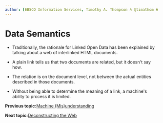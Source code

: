 ```yaml
---
author: [EBSCO Information Services, Timothy A. Thompson ⍝ @timathom ⍝ @timathom@indieweb.social]
---
```


# Data Semantics

-   Traditionally, the rationale for Linked Open Data has been explained by talking about a web of interlinked HTML documents.

-   A plain link tells us that two documents are related, but it doesn't say how.

-   The relation is on the document level, not between the actual entities described in those documents.

-   Without being able to determine the meaning of a link, a machine's ability to process it is limited.


**Previous topic:**[Machine \(Mis\)understanding](../../day_1/lesson_0/machine_misunderstanding.md)

**Next topic:**[Deconstructing the Web](../../day_1/lesson_0/deconstructing_the_web.md)

